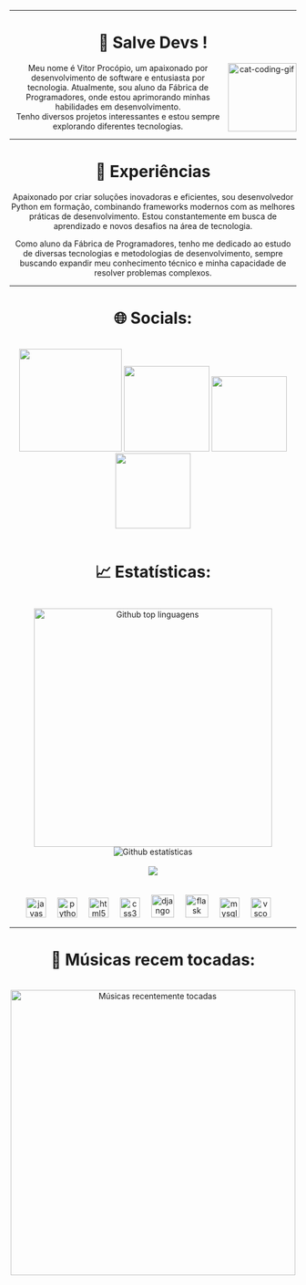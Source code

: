 <div align="center">
  
---

# 👋 Salve Devs !

<img align="right" alt="cat-coding-gif" src="https://media.giphy.com/media/JIX9t2j0ZTN9S/giphy.gif" width="120" />

Meu nome é Vitor Procópio, um apaixonado por desenvolvimento de software e entusiasta por tecnologia. Atualmente, sou aluno da Fábrica de Programadores, onde estou aprimorando minhas habilidades em desenvolvimento. </br>
Tenho diversos projetos interessantes e estou sempre explorando diferentes tecnologias.

---

# 🚀 Experiências

Apaixonado por criar soluções inovadoras e eficientes, sou desenvolvedor Python em formação, combinando frameworks modernos com as melhores práticas de desenvolvimento. Estou constantemente em busca de aprendizado e novos desafios na área de tecnologia.

Como aluno da Fábrica de Programadores, tenho me dedicado ao estudo de diversas tecnologias e metodologias de desenvolvimento, sempre buscando expandir meu conhecimento técnico e minha capacidade de resolver problemas complexos.

---

# 🌐 Socials:
<br>
 <div align="center">
    <a href="https://www.instagram.com/https://www.instagram.com/procopio.py/" target="_blank"><img src="https://img.shields.io/badge/-Instagram-%23E4405F?style=for-the-badge&logo=instagram&logoColor=white" width = "180" target="_blank"></a>
    <a href="https://discord.com/invite/procopio_7" target="_blank"><img src="https://img.shields.io/badge/Discord-7289DA?style=for-the-badge&logo=discord&logoColor=white" width = "150" target="_blank"></a> 
    <a href = "mailto:https://vitor.procopio008@gmail.com
"><img src="https://img.shields.io/badge/-Gmail-%23333?style=for-the-badge&logo=gmail&logoColor=white"  width = "132" target="_blank"></a>
    <a href="https://www.linkedin.com/in/vitor-procópio-237672388/" target="_blank"><img src="https://img.shields.io/badge/-LinkedIn-%230077B5?style=for-the-badge&logo=linkedin&logoColor=white" width = "132" target="_blank"></a> 
  </div>
<br>


 
 # 📈 Estatísticas: 
<br>
<div align="center">
  <img src="https://github-readme-stats.vercel.app/api/top-langs/?username=vitor-procopio&layout=compact&langs_count=20&theme=neon" width="418" alt="Github top linguagens"/>
  <img src="https://github-readme-streak-stats.herokuapp.com/?user=vitor-procopio&theme=neon" alt="Github estatísticas"/>
  <br>
  <br>
  <img src="http://github-profile-summary-cards.vercel.app/api/cards/profile-details?username=vitor-procopio&theme=2077"/>
</div>
<br>
<br>
<div align="center">
  <img src="https://cdn.jsdelivr.net/gh/devicons/devicon/icons/javascript/javascript-original.svg" height="35" alt="javascript logo"  />
  <img width="12" />
  <img src="https://cdn.jsdelivr.net/gh/devicons/devicon/icons/python/python-original.svg" height="35" alt="python logo"  />
  <img width="12" />
  <img src="https://cdn.jsdelivr.net/gh/devicons/devicon/icons/html5/html5-original.svg" height="35" alt="html5 logo"  />
  <img width="12" />
  <img src="https://cdn.jsdelivr.net/gh/devicons/devicon/icons/css3/css3-original.svg" height="35" alt="css3 logo"  />
  <img width="12" />
  <img src="https://skillicons.dev/icons?i=django" height="40" alt="django logo"  />
  <img width="12" />
  <img src="https://skillicons.dev/icons?i=flask" height="40" alt="flask logo"  />
  <img width="12" />
  <img src="https://cdn.jsdelivr.net/gh/devicons/devicon/icons/mysql/mysql-original.svg" height="35" alt="mysql logo"  />
  <img width="12" />
  <img src="https://cdn.jsdelivr.net/gh/devicons/devicon/icons/vscode/vscode-original.svg" height="35" alt="vscode logo"  />
  <img width="12" />
</div>

---

 # 🎵 Músicas recem tocadas:
 
<br>
<div align="center">
  <a href="https://open.spotify.com/user/u8ig2m61uiowk46ve53eqn5db">
    <img src="https://spotify-recently-played-readme.vercel.app/api?user=21k3nye57fpgsxorxbahnht3a&count=2&unique=false" alt="Músicas recentemente tocadas" width="500"/>
  </a></div>
